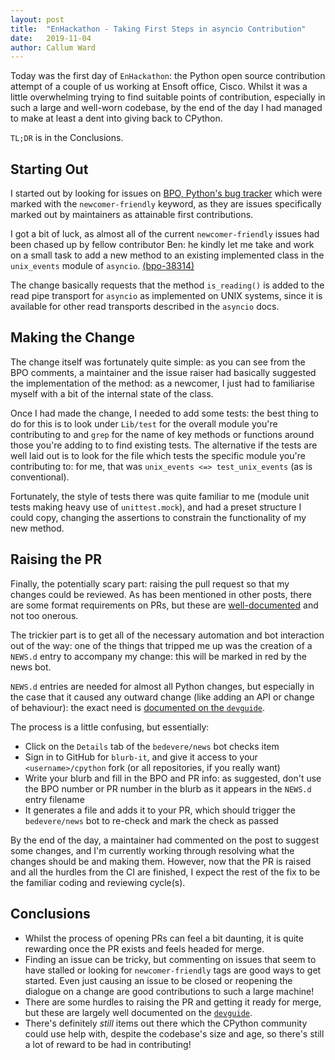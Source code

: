 ```yaml
---
layout: post
title:  "EnHackathon - Taking First Steps in asyncio Contribution"
date:   2019-11-04
author: Callum Ward
---
```


Today was the first day of `EnHackathon`: the Python open source contribution
attempt of a couple of us working at Ensoft office, Cisco. Whilst it was
a little overwhelming trying to find suitable points of contribution, especially
in such a large and well-worn codebase, by the end of the day I had managed to
make at least a dent into giving back to CPython.

`TL;DR` is in the Conclusions.

## Starting Out

I started out by looking for issues on [BPO, Python's bug
tracker](bugs.python.org) which were marked with the `newcomer-friendly`
keyword, as they are issues specifically marked out by maintainers as attainable
first contributions.

I got a bit of luck, as almost all of the current `newcomer-friendly` issues had
been chased up by fellow contributor Ben: he kindly let me take and work on
a small task to add a new method to an existing implemented class in the
`unix_events` module of `asyncio`. [(bpo-38314)](bugs.python.org/issue38314)

The change basically requests that the method `is_reading()` is added to the
read pipe transport for `asyncio` as implemented on UNIX systems, since it is
available for other read transports described in the `asyncio` docs.

## Making the Change

The change itself was fortunately quite simple: as you can see from the BPO
comments, a maintainer and the issue raiser had basically suggested the
implementation of the method: as a newcomer, I just had to familiarise myself
with a bit of the internal state of the class.

Once I had made the change, I needed to add some tests: the best thing to do for
this is to look under `Lib/test` for the overall module you're contributing to
and `grep` for the name of key methods or functions around those you're adding
to to find existing tests. The alternative if the tests are well laid out is to
look for the file which tests the specific module you're contributing to: for
me, that was `unix_events <=> test_unix_events` (as is conventional).

Fortunately, the style of tests there was quite familiar to me (module unit
tests making heavy use of `unittest.mock`), and had a preset structure I could
copy, changing the assertions to constrain the functionality of my new method.

## Raising the PR

Finally, the potentially scary part: raising the pull request so that my changes
could be reviewed. As has been mentioned in other posts, there are some format
requirements on PRs, but these are
[well-documented](https://devguide.python.org/pullrequest/) and not too onerous.

The trickier part is to get all of the necessary automation and bot interaction
out of the way: one of the things that tripped me up was the creation of
a `NEWS.d` entry to accompany my change: this will be marked in red by the news
bot.

`NEWS.d` entries are needed for almost all Python changes, but especially in the
case that it caused any outward change (like adding an API or change of
behaviour): the exact need is [documented on the
`devguide`](https://devguide.python.org/committing/#what-s-new-and-news-entries).

The process is a little confusing, but essentially:
- Click on the `Details` tab of the `bedevere/news` bot checks item
- Sign in to GitHub for `blurb-it`, and give it access to your
  `<username>/cpython` fork (or all repositories, if you really want)
- Write your blurb and fill in the BPO and PR info: as suggested, don't use the
  BPO number or PR number in the blurb as it appears in the `NEWS.d` entry
  filename 
- It generates a file and adds it to your PR, which should trigger the
  `bedevere/news` bot to re-check and mark the check as passed

By the end of the day, a maintainer had commented on the post to suggest some
changes, and I'm currently working through resolving what the changes should be
and making them. However, now that the PR is raised and all the hurdles from the
CI are finished, I expect the rest of the fix to be the familiar coding and
reviewing cycle(s).

## Conclusions

- Whilst the process of opening PRs can feel a bit daunting, it is quite rewarding
  once the PR exists and feels headed for merge.
- Finding an issue can be tricky, but commenting on issues that seem to have
  stalled or looking for `newcomer-friendly` tags are good ways to get started.
  Even just causing an issue to be closed or reopening the dialogue on a change
  are good contributions to such a large machine!
- There are some hurdles to raising the PR and getting it ready for merge, but
  these are largely well documented on the
  [`devguide`](https://devguide.python.org/).
- There's definitely *still* items out there which the CPython community could
  use help with, despite the codebase's size and age, so there's still a lot of
  reward to be had in contributing!
